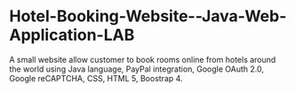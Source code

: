 # Hotel-Booking-Website--Java-Web-Application-LAB
A small website allow customer to book rooms online from hotels around the world using Java language, PayPal integration, Google OAuth 2.0, Google reCAPTCHA, CSS,  HTML 5, Boostrap 4. 
